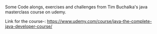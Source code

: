 Some Code alongs, exercises and challenges from Tim Buchalka's java masterclass course on udemy.

Link for the course-: https://www.udemy.com/course/java-the-complete-java-developer-course/
